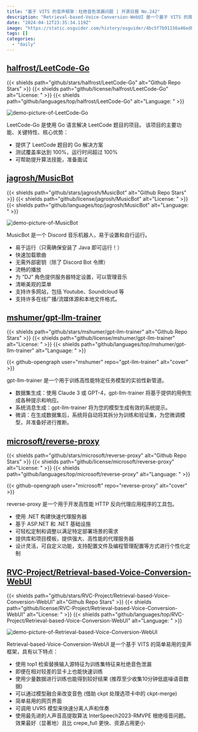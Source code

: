 ```yaml
---
title: "基于 VITS 的变声框架：杜绝音色泄漏问题 | 开源日报 No.242"
description: "Retrieval-based-Voice-Conversion-WebUI 是一个基于 VITS 的简单易用的变声框架。"
date: "2024-04-12T23:35:34.119Z"
image: "https://static.osguider.com/history/osguider/4bc5f7b91156a46edb6892b708f49b8d.png"
tags: []
categories:
  - "daily"
---
```


## [halfrost/LeetCode-Go](https://github.com/halfrost/LeetCode-Go)

{{< shields path="github/stars/halfrost/LeetCode-Go" alt="Github Repo Stars" >}} {{< shields path="github/license/halfrost/LeetCode-Go" alt="License: " >}} {{< shields path="github/languages/top/halfrost/LeetCode-Go" alt="Language: " >}}

![demo-picture-of-LeetCode-Go](https://static.osguider.com/history/2024/c25ec3f1f56320c5a8065e18d3cd5227.png)

LeetCode-Go 是使用 Go 语言解决 LeetCode 题目的项目。
该项目的主要功能、关键特性、核心优势：

- 提供了 LeetCode 题目的 Go 解决方案
- 测试覆盖率达到 100%，运行时间超过 100%
- 可帮助提升算法技能，准备面试
  
## [jagrosh/MusicBot](https://github.com/jagrosh/MusicBot)

{{< shields path="github/stars/jagrosh/MusicBot" alt="Github Repo Stars" >}} {{< shields path="github/license/jagrosh/MusicBot" alt="License: " >}} {{< shields path="github/languages/top/jagrosh/MusicBot" alt="Language: " >}}

![demo-picture-of-MusicBot](https://static.osguider.com/subject/github/jagrosh/MusicBot/13a4f566085f645507e972cad70ff1e3.gif)

MusicBot 是一个 Discord 音乐机器人，易于设置和自行运行。

- 易于运行（只需确保安装了 Java 即可运行！）
- 快速加载歌曲
- 无需外部密钥（除了 Discord Bot 令牌）
- 流畅的播放
- 为 “DJ” 角色提供服务器特定设置，可以管理音乐
- 清晰美观的菜单
- 支持许多网站，包括 Youtube、Soundcloud 等
- 支持许多在线广播/流媒体源和本地文件格式。
  
## [mshumer/gpt-llm-trainer](https://github.com/mshumer/gpt-llm-trainer)

{{< shields path="github/stars/mshumer/gpt-llm-trainer" alt="Github Repo Stars" >}} {{< shields path="github/license/mshumer/gpt-llm-trainer" alt="License: " >}} {{< shields path="github/languages/top/mshumer/gpt-llm-trainer" alt="Language: " >}}

{{< github-opengraph user="mshumer" repo="gpt-llm-trainer" alt="cover" >}}

gpt-llm-trainer 是一个用于训练高性能特定任务模型的实验性新管道。

- 数据集生成：使用 Claude 3 或 GPT-4，gpt-llm-trainer 将基于提供的用例生成各种提示和响应。
- 系统消息生成：gpt-llm-trainer 将为您的模型生成有效的系统提示。
- 微调：在生成数据集后，系统将自动将其拆分为训练和验证集，为您微调模型，并准备好进行推断。
  
## [microsoft/reverse-proxy](https://github.com/microsoft/reverse-proxy)

{{< shields path="github/stars/microsoft/reverse-proxy" alt="Github Repo Stars" >}} {{< shields path="github/license/microsoft/reverse-proxy" alt="License: " >}} {{< shields path="github/languages/top/microsoft/reverse-proxy" alt="Language: " >}}

{{< github-opengraph user="microsoft" repo="reverse-proxy" alt="cover" >}}

reverse-proxy 是一个用于开发高性能 HTTP 反向代理应用程序的工具包。

- 使用 .NET 构建快速代理服务器
- 基于 ASP.NET 和 .NET 基础设施
- 可轻松定制和调整以满足特定部署场景的需求
- 提供库和项目模板，提供强大、高性能的代理服务器
- 设计灵活，可自定义功能，支持配置文件及编程管理配置等方式进行个性化定制
  
## [RVC-Project/Retrieval-based-Voice-Conversion-WebUI](https://github.com/RVC-Project/Retrieval-based-Voice-Conversion-WebUI)

{{< shields path="github/stars/RVC-Project/Retrieval-based-Voice-Conversion-WebUI" alt="Github Repo Stars" >}} {{< shields path="github/license/RVC-Project/Retrieval-based-Voice-Conversion-WebUI" alt="License: " >}} {{< shields path="github/languages/top/RVC-Project/Retrieval-based-Voice-Conversion-WebUI" alt="Language: " >}}

![demo-picture-of-Retrieval-based-Voice-Conversion-WebUI](https://static.osguider.com/history/osguider/89b4b1132884d8eda5325eb9eaa5d225.png)

Retrieval-based-Voice-Conversion-WebUI 是一个基于 VITS 的简单易用的变声框架，具有以下特点：

- 使用 top1 检索替换输入源特征为训练集特征来杜绝音色泄漏
- 即便在相对较差的显卡上也能快速训练
- 使用少量数据进行训练也能得到较好结果 (推荐至少收集10分钟低底噪语音数据)
- 可以通过模型融合来改变音色 (借助 ckpt 处理选项卡中的 ckpt-merge)
- 简单易用的网页界面
- 可调用 UVR5 模型来快速分离人声和伴奏
- 使用最先进的人声音高提取算法 InterSpeech2023-RMVPE 根绝哑音问题。效果最好（显著地）且比 crepe_full 更快、资源占用更小
  

